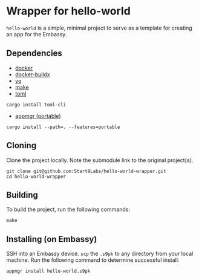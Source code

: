 # Wrapper for hello-world

`hello-world` is a simple, minimal project to serve as a template for creating an app for the Embassy.

## Dependencies

- [docker](https://docs.docker.com/get-docker)
- [docker-buildx](https://docs.docker.com/buildx/working-with-buildx/)
- [yq](https://mikefarah.gitbook.io/yq)
- [make](https://www.gnu.org/software/make/)
- [toml](https://crates.io/crates/toml-cli)

`cargo install toml-cli`

- [appmgr (portable)](https://github.com/Start9Labs/embassy-os/tree/master/appmgr)

`cargo install --path=. --features=portable`


## Cloning

Clone the project locally. Note the submodule link to the original project(s). 

```
git clone git@github.com:Start9Labs/hello-world-wrapper.git
cd hello-world-wrapper
```

## Building

To build the project, run the following commands:

```
make
```

## Installing (on Embassy)

SSH into an Embassy device.
`scp` the `.s9pk` to any directory from your local machine.
Run the following command to determine successful install:

```
appmgr install hello-world.s9pk
```
